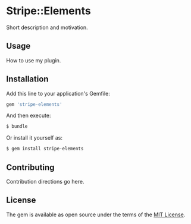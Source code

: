 # Stripe::Elements
Short description and motivation.

## Usage
How to use my plugin.

## Installation
Add this line to your application's Gemfile:

```ruby
gem 'stripe-elements'
```

And then execute:
```bash
$ bundle
```

Or install it yourself as:
```bash
$ gem install stripe-elements
```

## Contributing
Contribution directions go here.

## License
The gem is available as open source under the terms of the [MIT License](https://opensource.org/licenses/MIT).

